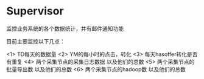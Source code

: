 Supervisor
==========

监控业务系统的各个数据统计，并有邮件通知功能

目前主要监控以下几点：

<1> TD每天的数据量
<2> YM的每小时的点击，转化
<3> 每天hasoffer转化是否有重复
<4> 两个采集节点的采集日志数据 以及他们的总数
<5> 两个采集节点的批量导出数 以及他们的总数
<6> 两个采集节点的hadoop数 以及他们的总数
